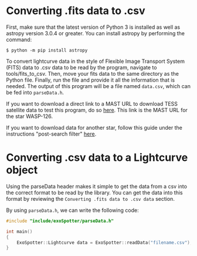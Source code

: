 # Converting .fits data to .csv

First, make sure that the latest version of Python 3 is installed as well as astropy version 3.0.4 or greater. You can install astropy by performing the command:
```
$ python -m pip install astropy
```

To convert lightcurve data in the style of Flexible Image Transport System (FITS) data to .csv data to be read by the program, navigate to tools/fits_to_csv. Then, move your fits data to the same directory as the Python file. Finally, run the file and provide it all the information that is needed. The output of this program will be a file named `data.csv`, which can be fed into `parseData.h`.

If you want to download a direct link to a MAST URL to download TESS satellite data to test this program, do so [here](https://archive.stsci.edu/missions/tess/tid/s0001/0000/0000/2515/5310/tess2018206045859-s0001-0000000025155310-0120-s_lc.fits). This link is the MAST URL for the star WASP-126.

If you want to download data for another star, follow this guide under the instructions "post-search filter" [here](https://outerspace.stsci.edu/display/TESS/6.1.6+-+Searching+For+And+Retrieving+TESS+Mission+Products).


# Converting .csv data to a Lightcurve object

Using the parseData header makes it simple to get the data from a csv into the correct format to be read by the library. You can get the data into this format by reviewing the `Converting .fits data to .csv data` section.

By using `parseData.h`, we can write the following code:
```cpp
#include "include/exoSpotter/parseData.h"

int main()
{
    ExoSpotter::Lightcurve data = ExoSpotter::readData("filename.csv");  // replace "filename" with your file's name
}
```
